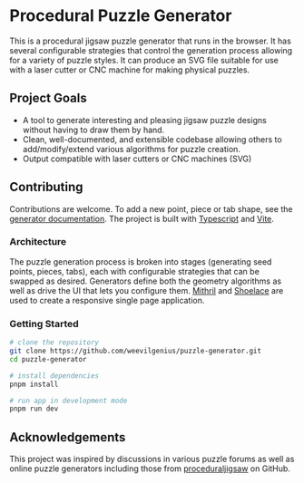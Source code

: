 Procedural Puzzle Generator
==================================

This is a procedural jigsaw puzzle generator that runs in the browser. It has
several configurable strategies that control the generation process allowing for
a variety of puzzle styles. It can produce an SVG file suitable for use with a
laser cutter or CNC machine for making physical puzzles.

<!-- add screen shots here -->

Project Goals
-------------

* A tool to generate interesting and pleasing jigsaw puzzle designs without having
  to draw them by hand.
* Clean, well-documented, and extensible codebase allowing others to add/modify/extend
  various algorithms for puzzle creation.
* Output compatible with laser cutters or CNC machines (SVG)

Contributing
------------

Contributions are welcome. To add a new point, piece or tab shape, see the
[generator documentation](./src/geometry/README.md). The project is built with
[Typescript] and [Vite].

### Architecture

The puzzle generation process is broken into stages (generating seed points, pieces,
tabs), each with configurable strategies that can be swapped as desired. Generators
define both the geometry algorithms as well as drive the UI that lets you configure
them. [Mithril] and [Shoelace] are used to create a responsive single page application.

### Getting Started

```bash
# clone the repository
git clone https://github.com/weevilgenius/puzzle-generator.git
cd puzzle-generator

# install dependencies
pnpm install

# run app in development mode
pnpm run dev
```

Acknowledgements
----------------

This project was inspired by discussions in various puzzle forums as well as
online puzzle generators including those from [proceduraljigsaw] on GitHub.

<!-- links -->
[Mithril]: https://mithril.js.org/
[Shoelace]: https://shoelace.style/
[Typescript]: https://www.typescriptlang.org/
[Vite]: https://vitejs.dev/
[proceduraljigsaw]: https://github.com/proceduraljigsaw
